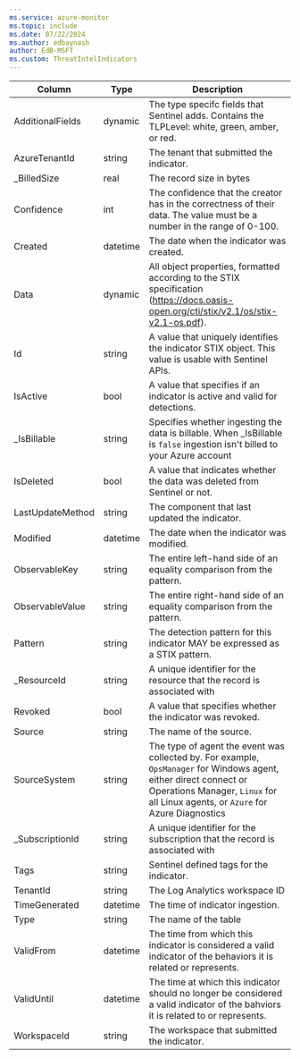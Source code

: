 ```yaml
---
ms.service: azure-monitor
ms.topic: include
ms.date: 07/22/2024
ms.author: edbaynash
author: EdB-MSFT
ms.custom: ThreatIntelIndicators
---
```



| Column | Type | Description |
|---|---|---|
| AdditionalFields | dynamic | The type specifc fields that Sentinel adds. Contains the TLPLevel: white, green, amber, or red. |
| AzureTenantId | string | The tenant that submitted the indicator. |
| _BilledSize | real | The record size in bytes |
| Confidence | int | The confidence that the creator has in the correctness of their data. The value must be a number in the range of 0-100. |
| Created | datetime | The date when the indicator was created. |
| Data | dynamic | All object properties, formatted according to the STIX specification (https://docs.oasis-open.org/cti/stix/v2.1/os/stix-v2.1-os.pdf). |
| Id | string | A value that uniquely identifies the indicator STIX object. This value is usable with Sentinel APIs. |
| IsActive | bool | A value that specifies if an indicator is active and valid for detections. |
| _IsBillable | string | Specifies whether ingesting the data is billable. When _IsBillable is `false` ingestion isn't billed to your Azure account |
| IsDeleted | bool | A value that indicates whether the data was deleted from Sentinel or not. |
| LastUpdateMethod | string | The component that last updated the indicator. |
| Modified | datetime | The date when the indicator was modified. |
| ObservableKey | string | The entire left-hand side of an equality comparison from the pattern. |
| ObservableValue | string | The entire right-hand side of an equality comparison from the pattern. |
| Pattern | string | The detection pattern for this indicator MAY be expressed as a STIX pattern. |
| _ResourceId | string | A unique identifier for the resource that the record is associated with |
| Revoked | bool | A value that specifies whether the indicator was revoked. |
| Source | string | The name of the source. |
| SourceSystem | string | The type of agent the event was collected by. For example, `OpsManager` for Windows agent, either direct connect or Operations Manager, `Linux` for all Linux agents, or `Azure` for Azure Diagnostics |
| _SubscriptionId | string | A unique identifier for the subscription that the record is associated with |
| Tags | string | Sentinel defined tags for the indicator. |
| TenantId | string | The Log Analytics workspace ID |
| TimeGenerated | datetime | The time of indicator ingestion. |
| Type | string | The name of the table |
| ValidFrom | datetime | The time from which this indicator is considered a valid indicator of the behaviors it is related or represents. |
| ValidUntil | datetime | The time at which this indicator should no longer be considered a valid indicator of the bahviors it is related to or represents. |
| WorkspaceId | string | The workspace that submitted the indicator. |
